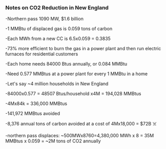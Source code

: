 ### Notes on CO2 Reduction in New England

-Northern pass 1090 MW, $1.6 billion

-1 MMBtu of displaced gas is 0.059 tons of carbon

-Each MWh from a new CC is 6.5x0.059 = 0.3835

-73% more efficient to burn the gas in a power plant and then run electric furnaces for residential customers

-Each home needs 84000 Btus annually, or 0.084 MMBtu

-Need 0.577 MMBtus at a power plant for every 1 MMBtu in a home

-Let's say ~4 million households in New England 

-84000x0.577 = 48507 Btus/household x4M = 194,028 MMBtus

-4Mx84k = 336,000 MMBtus

-141,972 MMBtus avoided 

-8,376 annual tons of carbon avoided at a cost of 4Mx18,000 = $72B ☠️

-northern pass displaces: ~500MWx8760=4,380,000 MWh x 8 = 35M MMBtus x 0.059 = ~2M tons of CO2 annually 





